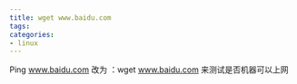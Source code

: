 ```yaml
---
title: wget www.baidu.com
tags:
categories:
- linux
---
```


Ping www.baidu.com 改为 ：wget www.baidu.com 来测试是否机器可以上网